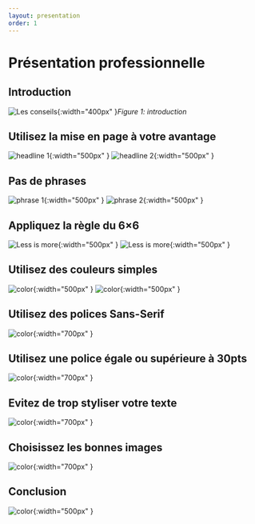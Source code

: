 ```yaml
---
layout: presentation
order: 1
---
```


# Présentation professionnelle
<!-- new slide -->

## Introduction

![Les conseils](/lab-presentation/les-conseils/images/conseils.jpg){:width="400px" }*Figure 1: introduction*

<!-- new slide -->
## Utilisez la mise en page à votre avantage

![headline 1](/lab-presentation/les-conseils/images/headline1.jpg){:width="500px" } ![headline 2](/lab-presentation/les-conseils/images/headline2.jpg){:width="500px" }

<!-- new slide -->

## Pas de phrases

![phrase 1](/lab-presentation/les-conseils/images/phrase1.jpg){:width="500px" } ![phrase 2](/lab-presentation/les-conseils/images/phrase2.jpg){:width="500px" }

<!-- new slide -->

## Appliquez la règle du 6×6

![Less is more](/lab-presentation/les-conseils/images/less-is-more.png){:width="500px" } ![Less is more](/lab-presentation/les-conseils/images/less-is-more2.png){:width="500px" }

<!-- new slide -->

## Utilisez des couleurs simples

![color](/lab-presentation/les-conseils/images/color1.jpg){:width="500px" } ![color](/lab-presentation/les-conseils/images/color2.jpg){:width="500px" }

<!-- new slide -->

## Utilisez des polices Sans-Serif


![color](/lab-presentation/les-conseils/images/police.jpg){:width="700px" } 

<!-- new slide -->

## Utilisez une police égale ou supérieure à 30pts


![color](/lab-presentation/les-conseils/images/police2.jpg){:width="700px" } 

<!-- new slide -->

## Evitez de trop styliser votre texte


![color](/lab-presentation/les-conseils/images/styleText.jpg){:width="700px" } 

<!-- new slide -->

## Choisissez les bonnes images


![color](/lab-presentation/les-conseils/images/presenting.jpg){:width="700px" } 

<!-- new slide -->



## Conclusion

![color](/lab-presentation/les-conseils/images/conseils.jpg){:width="500px" } 

<!-- new slide -->
